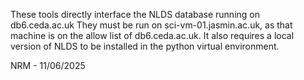 These tools directly interface the NLDS database running on db6.ceda.ac.uk
They must be run on sci-vm-01.jasmin.ac.uk, as that machine is on the allow 
list of db6.ceda.ac.uk.
It also requires a local version of NLDS to be installed in the python virtual 
environment.

NRM - 11/06/2025
